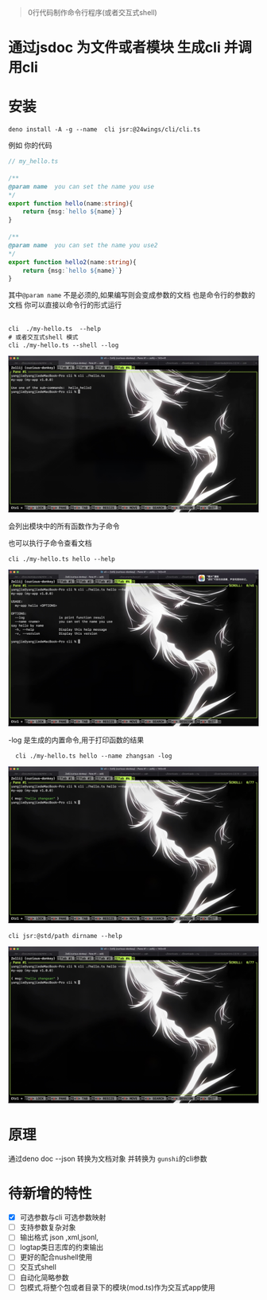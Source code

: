 > 0行代码制作命令行程序(或者交互式shell)

# 通过jsdoc 为文件或者模块 生成cli 并调用cli



# 安装
```shell
deno install -A -g --name  cli jsr:@24wings/cli/cli.ts
```


例如 你的代码
```typescript
// my_hello.ts

/**
@param name  you can set the name you use
*/
export function hello(name:string){
    return {msg:`hello ${name}`}
}

/**
@param name  you can set the name you use2
*/
export function hello2(name:string){
    return {msg:`hello ${name}`}
}


```
其中`@param name` 不是必须的,如果编写则会变成参数的文档 也是命令行的参数的文档
你可以直接以命令行的形式运行

```nushell

cli  ./my-hello.ts  --help
# 或者交互式shell 模式
cli ./my-hello.ts --shell --log
```
![](./hello.jpeg)

会列出模块中的所有函数作为子命令

也可以执行子命令查看文档
```nushell
cli ./my-hello.ts hello --help

```
![](./hello-help.jpeg)


-log 是生成的内置命令,用于打印函数的结果
```nushell
  cli ./my-hello.ts hello --name zhangsan -log
```
![](./hello-exec-result.jpeg)

```nushell
cli jsr:@std/path dirname --help
```
![](./jsr-help.jpeg)




# 原理
通过deno doc --json 转换为文档对象 并转换为 `gunshi`的cli参数

# 待新增的特性
- [x] 可选参数与cli 可选参数映射
- [ ] 支持参数复杂对象
- [ ] 输出格式 json ,xml,jsonl,
- [ ] logtap类日志库的约束输出
- [ ] 更好的配合nushell使用
- [ ] 交互式shell
- [ ] 自动化简略参数
- [ ] 包模式,将整个包或者目录下的模块(mod.ts)作为交互式app使用
